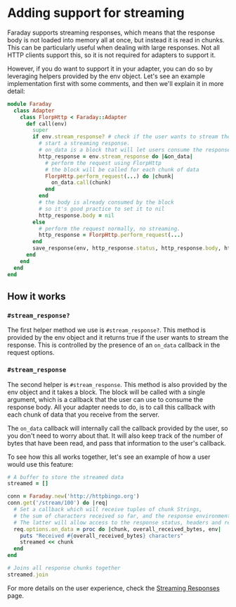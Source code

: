 # Adding support for streaming

Faraday supports streaming responses, which means that the response body is not loaded into memory all at once,
but instead it is read in chunks. This can be particularly useful when dealing with large responses.
Not all HTTP clients support this, so it is not required for adapters to support it.

However, if you do want to support it in your adapter, you can do so by leveraging helpers provided by the env object.
Let's see an example implementation first with some comments, and then we'll explain it in more detail:

```ruby
module Faraday
  class Adapter
    class FlorpHttp < Faraday::Adapter
      def call(env)
        super
        if env.stream_response? # check if the user wants to stream the response
          # start a streaming response.
          # on_data is a block that will let users consume the response body
          http_response = env.stream_response do |&on_data|
            # perform the request using FlorpHttp
            # the block will be called for each chunk of data
            FlorpHttp.perform_request(...) do |chunk|
              on_data.call(chunk)
            end
          end
          # the body is already consumed by the block
          # so it's good practice to set it to nil
          http_response.body = nil
        else
          # perform the request normally, no streaming.
          http_response = FlorpHttp.perform_request(...)
        end
        save_response(env, http_response.status, http_response.body, http_response.headers, http_response.reason_phrase)
      end
    end
  end
end
```

## How it works

### `#stream_response?`

The first helper method we use is `#stream_response?`. This method is provided by the env object and it returns true
if the user wants to stream the response. This is controlled by the presence of an `on_data` callback in the request options.

### `#stream_response`

The second helper is `#stream_response`. This method is also provided by the env object and it takes a block.
The block will be called with a single argument, which is a callback that the user can use to consume the response body.
All your adapter needs to do, is to call this callback with each chunk of data that you receive from the server.

The `on_data` callback will internally call the callback provided by the user, so you don't need to worry about that.
It will also keep track of the number of bytes that have been read, and pass that information to the user's callback.

To see how this all works together, let's see an example of how a user would use this feature:

```ruby
# A buffer to store the streamed data
streamed = []

conn = Faraday.new('http://httpbingo.org')
conn.get('/stream/100') do |req|
  # Set a callback which will receive tuples of chunk Strings,
  # the sum of characters received so far, and the response environment.
  # The latter will allow access to the response status, headers and reason, as well as the request info.
  req.options.on_data = proc do |chunk, overall_received_bytes, env|
    puts "Received #{overall_received_bytes} characters"
    streamed << chunk
  end
end

# Joins all response chunks together
streamed.join
```

For more details on the user experience, check the [Streaming Responses] page.

[Streaming Responses]: /advanced/streaming-responses.md
